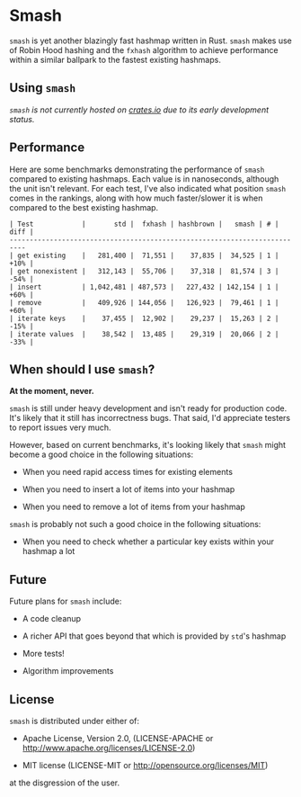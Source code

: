 # Smash

`smash` is yet another blazingly fast hashmap written in Rust. `smash` makes use of Robin Hood hashing and the `fxhash` algorithm to achieve performance within a similar ballpark to the fastest existing hashmaps.

## Using `smash`

*`smash` is not currently hosted on [crates.io](https://crates.io) due to its early development status.*

## Performance

Here are some benchmarks demonstrating the performance of `smash` compared to existing hashmaps. Each value is in nanoseconds, although the unit isn't relevant. For each test, I've also indicated what position `smash` comes in the rankings, along with how much faster/slower it is when compared to the best existing hashmap.

```
| Test            |       std |  fxhash | hashbrown |   smash | # | diff |
--------------------------------------------------------------------------
| get existing    |   281,400 |  71,551 |    37,835 |  34,525 | 1 | +10% |
| get nonexistent |   312,143 |  55,706 |    37,318 |  81,574 | 3 | -54% |
| insert          | 1,042,481 | 487,573 |   227,432 | 142,154 | 1 | +60% |
| remove          |   409,926 | 144,056 |   126,923 |  79,461 | 1 | +60% |
| iterate keys    |    37,455 |  12,902 |    29,237 |  15,263 | 2 | -15% |
| iterate values  |    38,542 |  13,485 |    29,319 |  20,066 | 2 | -33% |
```

## When should I use `smash`?

**At the moment, never.**

`smash` is still under heavy development and isn't ready for production code. It's likely that it still has incorrectness bugs. That said, I'd appreciate testers to report issues very much.

However, based on current benchmarks, it's looking likely that `smash` might become a good choice in the following situations:

- When you need rapid access times for existing elements

- When you need to insert a lot of items into your hashmap

- When you need to remove a lot of items from your hashmap

`smash` is probably not such a good choice in the following situations:

- When you need to check whether a particular key exists within your hashmap a lot

## Future

Future plans for `smash` include:

- A code cleanup

- A richer API that goes beyond that which is provided by `std`'s hashmap

- More tests!

- Algorithm improvements

## License

`smash` is distributed under either of:

- Apache License, Version 2.0, (LICENSE-APACHE or http://www.apache.org/licenses/LICENSE-2.0)

- MIT license (LICENSE-MIT or http://opensource.org/licenses/MIT)

at the disgression of the user.
